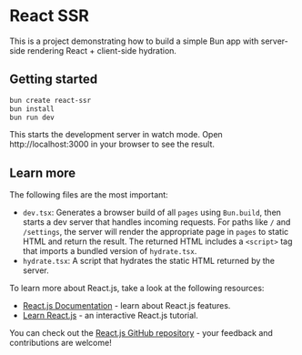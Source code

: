 # React SSR

This is a project demonstrating how to build a simple Bun app with server-side rendering React + client-side hydration.

## Getting started

```sh
bun create react-ssr
bun install
bun run dev
```

This starts the development server in watch mode. Open http://localhost:3000 in your browser to see the result.

## Learn more

The following files are the most important:

- `dev.tsx`: Generates a browser build of all `pages` using `Bun.build`, then starts a dev server that handles incoming requests. For paths like `/` and `/settings`, the server will render the appropriate page in `pages` to static HTML and return the result. The returned HTML includes a `<script>` tag that imports a bundled version of `hydrate.tsx`.
- `hydrate.tsx`: A script that hydrates the static HTML returned by the server.

To learn more about React.js, take a look at the following resources:

- [React.js Documentation](https://reactjs.org/docs/getting-started.html) - learn about React.js features.
- [Learn React.js](https://reactjs.org/tutorial/tutorial.html) - an interactive React.js tutorial.

You can check out the [React.js GitHub repository](https://github.com/facebook/react) - your feedback and contributions are welcome!
